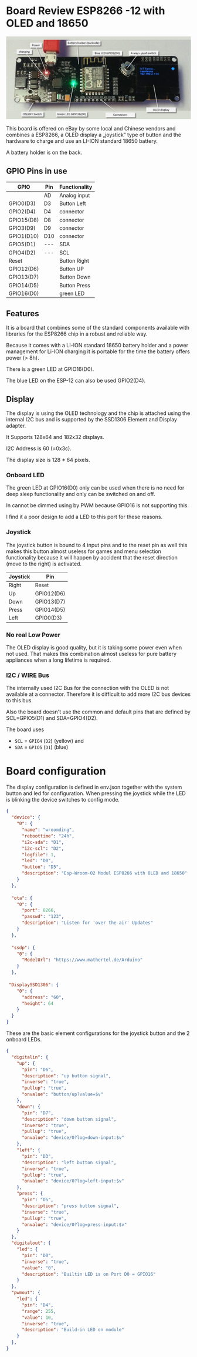 # Board Review ESP8266 -12 with OLED and 18650

![wroom2.jpg](/boards/wroom2.jpg)

This board is offered on eBay by some local and Chinese vendors and combines a ESP8266, a OLED display a „joystick“ type of button and the hardware to charge and use an LI-ION standard 18650 battery.

A battery holder is on the back.

## GPIO Pins in use

| GPIO       | Pin | Functionality |
| ---------- | --- | ------------- |
|            | AD  | Analog input  |
| GPIO0(D3)  | D3  | Button Left   |
| GPIO2(D4)  | D4  | connector     |
| GPIO15(D8) | D8  | connector     |
| GPIO3(D9)  | D9  | connector     |
| GPIO1(D10) | D10 | connector     |
| GPIO5(D1)  | --- | SDA           |
| GPIO4(D2)  | --- | SCL           |
| Reset      |     | Button Right  |
| GPIO12(D6) |     | Button UP     |
| GPIO13(D7) |     | Button Down   |
| GPIO14(D5) |     | Button Press  |
| GPIO16(D0) |     | green LED     |


## Features

It is a board that combines some of the standard components available with libraries for the ESP8266 chip
in a robust and reliable way.

Because it comes with a LI-ION standard 18650 battery holder and a power management for Li-ION charging it is portable for the time the battery offers power (> 8h).

There is a green LED at GPIO16(D0).

The blue LED on the ESP-12 can also be used GPIO2(D4).


## Display

The display is using the OLED technology and the  chip is attached using the internal I2C bus
and is supported by the SSD1306 Element and Display adapter.

It Supports 128x64 and 182x32 displays.

I2C Address is 60 (=0x3c).

The display size is 128 * 64 pixels.


### Onboard LED

The green LED at GPIO16(D0) only can be used when there is no need for deep sleep functionality and only can be switched on and off.

In cannot be dimmed using by PWM because GPIO16 is not supporting this.

I find it a poor design to add a LED to this port for these reasons.


### Joystick

The joystick button is bound to 4 input pins and to the reset pin as well this makes this button almost useless for games and menu selection functionality because it will happen by accident that the reset direction (move to the right) is activated.

| Joystick | Pin        |
| -------- | ---------- |
| Right    | Reset      |
| Up       | GPIO12(D6) |
| Down     | GPIO13(D7) |
| Press    | GPIO14(D5) |
| Left     | GPIO0(D3)  |


### No real Low Power

The OLED display is good quality, but it is taking some power even when not used.
That makes this combination almost useless for pure battery appliances when a long lifetime is required.


### I2C / WIRE Bus

The internally used I2C Bus for the connection with the OLED is not available at a connector. Therefore it is difficult to add more I2C bus devices to this bus.

Also the board doesn't use the common and default pins that are defined by
SCL=GPIO5(D1) and SDA=GPIO4(D2).

The board uses

* `SCL` = `GPIO4` (`D2`) (yellow) and
* `SDA` = `GPIO5` (`D1`) (blue)


# Board configuration

The display configuration is defined in env.json together with the system button and led for configuration.
When pressing the joystick while the LED is blinking the device switches to config mode.

```JSON
{
  "device": {
    "0": {
      "name": "wroomding",
      "reboottime": "24h",
      "i2c-sda": "D1",
      "i2c-scl": "D2",
      "logfile": 1,
      "led": "D0",
      "button": "D5",
      "description": "Esp-Wroom-02 Modul ESP8266 with OLED and 18650"
    }
  },

  "ota": {
    "0": {
      "port": 8266,
      "passwd": "123",
      "description": "Listen for 'over the air' Updates"
    }
  },

  "ssdp": {
    "0": {
      "ModelUrl": "https://www.mathertel.de/Arduino"
    }
  },

 "DisplaySSD1306": {
    "0": {
      "address": "60",
      "height": 64
    }
  }
}
```

These are the basic element configurations for the joystick button and the 2 onboard LEDs.

```JSON
{
  "digitalin": {
    "up": {
      "pin": "D6",
      "description": "up button signal",
      "inverse": "true",
      "pullup": "true",
      "onvalue": "button/up?value=$v"
    },
    "down": {
      "pin": "D7",
      "description": "down button signal",
      "inverse": "true",
      "pullup": "true",
      "onvalue": "device/0?log=down-input:$v"
    },
    "left": {
      "pin": "D3",
      "description": "left button signal",
      "inverse": "true",
      "pullup": "true",
      "onvalue": "device/0?log=left-input:$v"
    },
    "press": {
      "pin": "D5",
      "description": "press button signal",
      "inverse": "true",
      "pullup": "true",
      "onvalue": "device/0?log=press-input:$v"
    }
  },
  "digitalout": {
    "led": {
      "pin": "D0",
      "inverse": "true",
      "value": "0",
      "description": "Builtin LED is on Port D0 = GPIO16"
    }
  },
  "pwmout": {
    "led": {
      "pin": "D4",
      "range": 255,
      "value": 10,
      "inverse": "true",
      "description": "Build-in LED on module"
    }
  },
}
```
